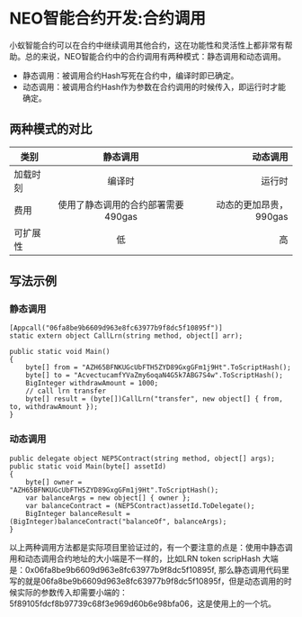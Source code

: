 # NEO智能合约开发:合约调用

小蚁智能合约可以在合约中继续调用其他合约，这在功能性和灵活性上都非常有帮助。总的来说，NEO智能合约中的合约调用有两种模式：静态调用和动态调用。  
*  静态调用：被调用合约Hash写死在合约中，编译时即已确定。
*  动态调用：被调用合约Hash作为参数在合约调用的时候传入，即运行时才能确定。
## 两种模式的对比
| 类别  | 静态调用 |  动态调用 |
|----------|:-------------:|----------:|
| 加载时刻 |    编译时   |   运行时  |
| 费用 |  使用了静态调用的合约部署需要490gas | 动态的更加昂贵，990gas |
| 可扩展性 |    低   |   高  |

## 写法示例
### 静态调用
```
[Appcall("06fa8be9b6609d963e8fc63977b9f8dc5f10895f")]
static extern object CallLrn(string method, object[] arr);

public static void Main()
{
    byte[] from = "AZH65BFNKUGcUbFTH5ZYD89GxgGFm1j9Ht".ToScriptHash();
    byte[] to = "AcvectucamfYVaZmy6oqaN4G5k7ABG7S4w".ToScriptHash();
    BigInteger withdrawAmount = 1000;
    // call lrn transfer
    byte[] result = (byte[])CallLrn("transfer", new object[] { from, to, withdrawAmount });
}
```

### 动态调用
```
public delegate object NEP5Contract(string method, object[] args);
public static void Main(byte[] assetId)
{
    byte[] owner = "AZH65BFNKUGcUbFTH5ZYD89GxgGFm1j9Ht".ToScriptHash();
    var balanceArgs = new object[] { owner };
    var balanceContract = (NEP5Contract)assetId.ToDelegate();
    BigInteger balanceResult = (BigInteger)balanceContract("balanceOf", balanceArgs);
}
```
以上两种调用方法都是实际项目里验证过的，有一个要注意的点是：使用中静态调用和动态调用合约地址的大小端是不一样的，比如LRN token scripHash 大端是：0x06fa8be9b6609d963e8fc63977b9f8dc5f10895f, 那么静态调用代码里写的就是06fa8be9b6609d963e8fc63977b9f8dc5f10895f，但是动态调用的时候实际的参数传入却需要小端的：5f89105fdcf8b97739c68f3e969d60b6e98bfa06，这是使用上的一个坑。
